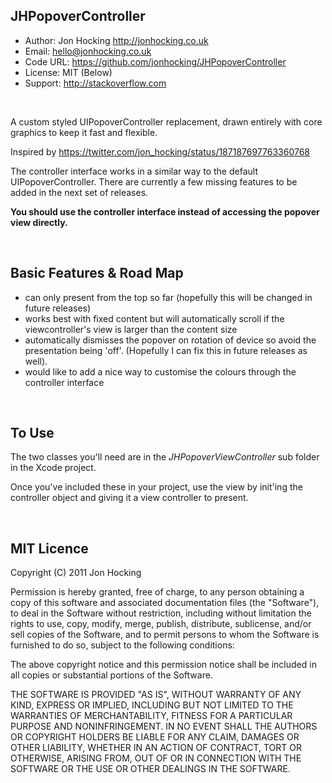 JHPopoverController
-------------------

- Author: Jon Hocking http://jonhocking.co.uk
- Email: hello@jonhocking.co.uk
- Code URL: https://github.com/jonhocking/JHPopoverController
- License: MIT (Below)
- Support: http://stackoverflow.com

<br />

A custom styled UIPopoverController replacement, drawn entirely with core graphics to keep it fast and flexible.

Inspired by https://twitter.com/jon_hocking/status/187187697763360768

The controller interface works in a similar way to the default UIPopoverController. There are currently a few missing features to be added in the next set of releases.
 
**You should use the controller interface instead of accessing the popover view directly.** 

<br />

Basic Features & Road Map
---------------------------
 
- can only present from the top so far (hopefully this will be changed in future releases)
- works best with fixed content but will automatically scroll if the viewcontroller's view is larger than the content size
- automatically dismisses the popover on rotation of device so avoid the presentation being 'off'. (Hopefully I can fix this in future releases as well).
- would like to add a nice way to customise the colours through the controller interface

<br />

To Use
------

The two classes you'll need are in the *JHPopoverViewController* sub folder in the Xcode project. 

Once you've included these in your project, use the view by init'ing the controller object and giving it a view controller to present.

<br />

MIT Licence
-----------

Copyright (C) 2011 Jon Hocking

Permission is hereby granted, free of charge, to any person obtaining a copy of
this software and associated documentation files (the "Software"), to deal in
the Software without restriction, including without limitation the rights to
use, copy, modify, merge, publish, distribute, sublicense, and/or sell copies
of the Software, and to permit persons to whom the Software is furnished to do
so, subject to the following conditions:

The above copyright notice and this permission notice shall be included in all
copies or substantial portions of the Software.

THE SOFTWARE IS PROVIDED "AS IS", WITHOUT WARRANTY OF ANY KIND, EXPRESS OR
IMPLIED, INCLUDING BUT NOT LIMITED TO THE WARRANTIES OF MERCHANTABILITY,
FITNESS FOR A PARTICULAR PURPOSE AND NONINFRINGEMENT. IN NO EVENT SHALL THE
AUTHORS OR COPYRIGHT HOLDERS BE LIABLE FOR ANY CLAIM, DAMAGES OR OTHER
LIABILITY, WHETHER IN AN ACTION OF CONTRACT, TORT OR OTHERWISE, ARISING FROM,
OUT OF OR IN CONNECTION WITH THE SOFTWARE OR THE USE OR OTHER DEALINGS IN THE
SOFTWARE.
